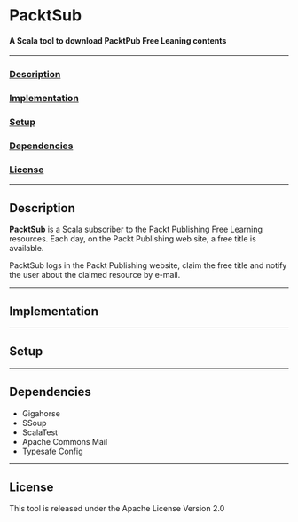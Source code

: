 PacktSub
===
#### A Scala tool to download PacktPub Free Leaning contents

---

### [Description](#description-1)
### [Implementation](#implementation-1)
### [Setup](#setup-1)
### [Dependencies](#dependencies-1)
### [License](#license-1)

---

## Description

**PacktSub** is a Scala subscriber to the Packt Publishing Free Learning resources.
Each day, on the Packt Publishing web site, a free title is available.

PacktSub logs in the Packt Publishing website, claim the free title and notify the user about the claimed resource by e-mail.

---

## Implementation

---

## Setup

---

## Dependencies

- Gigahorse
- SSoup
- ScalaTest
- Apache Commons Mail
- Typesafe Config

---

## License

This tool is released under the Apache License Version 2.0
